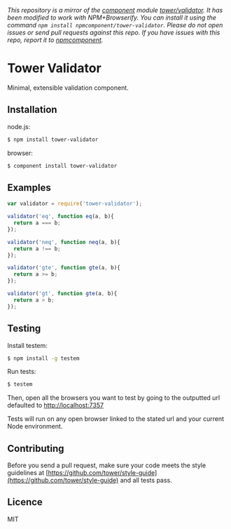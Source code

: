 *This repository is a mirror of the [component](http://component.io) module [tower/validator](http://github.com/tower/validator). It has been modified to work with NPM+Browserify. You can install it using the command `npm install npmcomponent/tower-validator`. Please do not open issues or send pull requests against this repo. If you have issues with this repo, report it to [npmcomponent](https://github.com/airportyh/npmcomponent).*
# Tower Validator

Minimal, extensible validation component.

## Installation

node.js:

```bash
$ npm install tower-validator
```

browser:

```bash
$ component install tower-validator
```

## Examples

```js
var validator = require('tower-validator');

validator('eq', function eq(a, b){
  return a === b;
});

validator('neq', function neq(a, b){
  return a !== b;
});

validator('gte', function gte(a, b){
  return a >= b;
});

validator('gt', function gte(a, b){
  return a > b;
});
```

## Testing

Install testem:

```bash
$ npm install -g testem
```

Run tests:

```bash
$ testem
```

Then, open all the browsers you want to test by going to the outputted url defaulted to [http://localhost:7357](http://localhost:7357)

Tests will run on any open browser linked to the stated url and your current Node environment.

## Contributing

Before you send a pull request, make sure your code meets the style guidelines at [https://github.com/tower/style-guide](https://github.com/tower/style-guide) and all tests pass.

## Licence

MIT